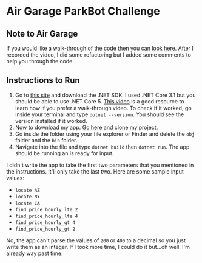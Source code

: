 # Air Garage ParkBot Challenge
## Note to Air Garage

If you would like a walk-through of the code then you can [look here](https://drive.google.com/file/d/1qyi8JONjEpNXN3sQVHatkm7q-tMrEVzi/view?usp=sharing). After I recorded the video, I did some refactoring but I added some comments to help you through the code.

## Instructions to Run

1. Go to [this site](https://example.com) and download the .NET SDK. I used .NET Core 3.1 but you should be able to use .NET Core 5. [This video](https://www.youtube.com/watch?v=CDuUQNU7hWM) is a good resource to learn how if you prefer a walk-through video. To check if it worked, go inside your terminal and type `dotnet --version`. You should see the version installed if it worked.
2. Now to download my app. [Go here](https://github.com/athomas-wtv/park-bot) and clone my project.
3. Go inside the folder using your file explorer or Finder and delete the `obj` folder and the `bin` folder.
4. Navigate into the file and type `dotnet build` then `dotnet run`. The app should be running an is ready for input.

I didn't write the app to take the first two parameters that you mentioned in the instructions. It'll only take the last two. Here are some sample input values:

- `locate AZ`
- `locate NY` 
- `locate CA`
- `find_price_hourly_lte 2`
- `find_price_hourly_lte 4`
- `find_price_hourly_gt 4`
- `find_price_hourly_gt 2`

No, the app can't parse the values of `200` or `400` to a decimal so you just write them as an integer. If I took more time, I could do it but...oh well. I'm already way past time.